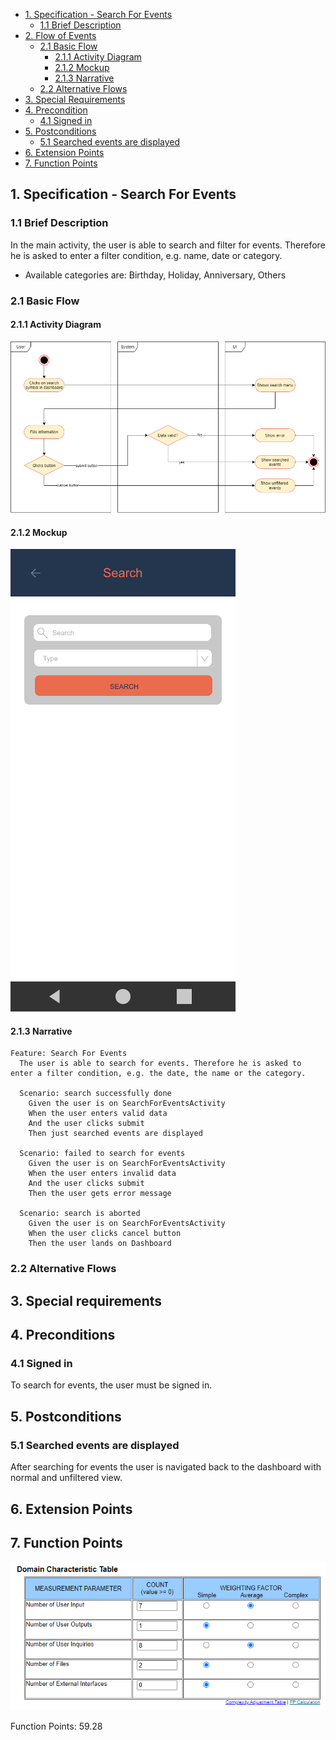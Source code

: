 - [1. Specification - Search For Events](#1-specification-create-event)
    - [1.1 Brief Description](#11-brief-description)
- [2. Flow of Events](#2-flow-of-events)
    - [2.1 Basic Flow](#21-basic-flow)
        - [2.1.1 Activity Diagram](#211-activity-diagram)
        - [2.1.2 Mockup](#212-mockup)
        - [2.1.3 Narrative](#213-narrative)
    - [2.2 Alternative Flows](#21-alternative-flows)
- [3. Special Requirements](#3-special-requirements)
- [4. Precondition](#4-preconditions)
    - [4.1 Signed in](#41-signed-in)
- [5. Postconditions](#5-postconditions)
    - [5.1 Searched events are displayed](#51-searched-event-are-displayed)    
- [6. Extension Points](#6-extension-points)
- [7. Function Points](#7-function-points)

## 1. Specification - Search For Events
### 1.1 Brief Description
In the main activity, the user is able to search and filter for events. Therefore he is asked to enter a filter condition, e.g. name, date or category.
* Available categories are: Birthday, Holiday, Anniversary, Others

### 2.1 Basic Flow
#### 2.1.1 Activity Diagram
![Activity Diagram](https://raw.githubusercontent.com/Honrix/PlandoraDocumentation/main/UCS/09_Search%20for%20Events/Search%20For%20Events.png)

#### 2.1.2 Mockup
![Mockup](https://raw.githubusercontent.com/Honrix/PlandoraDocumentation/main/UCS/Mockups/Search%20for%20Events.png)

#### 2.1.3 Narrative
```
Feature: Search For Events
  The user is able to search for events. Therefore he is asked to enter a filter condition, e.g. the date, the name or the category.

  Scenario: search successfully done
    Given the user is on SearchForEventsActivity
    When the user enters valid data
    And the user clicks submit
    Then just searched events are displayed

  Scenario: failed to search for events
    Given the user is on SearchForEventsActivity
    When the user enters invalid data
    And the user clicks submit
    Then the user gets error message

  Scenario: search is aborted
    Given the user is on SearchForEventsActivity
    When the user clicks cancel button
    Then the user lands on Dashboard
```
### 2.2 Alternative Flows

## 3. Special requirements

## 4. Preconditions
### 4.1 Signed in
To search for events, the user must be signed in. 

## 5. Postconditions
### 5.1 Searched events are displayed
After searching for events the user is navigated back to the dashboard with normal and unfiltered view. 

## 6. Extension Points

## 7. Function Points
![Function Points](https://raw.githubusercontent.com/Honrix/PlandoraDocumentation/main/UCS/Function%20Points/Search_for_Events_FP.png)

Function Points: 59.28
